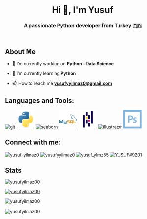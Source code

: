 <h1 align="center">Hi 👋, I'm Yusuf</h1>
<h3 align="center">A passionate Python developer from Turkey 🇹🇷</h3>


<p align="left"> <a href="https://twitter.com/" target="blank"><img src="https://img.shields.io/twitter/follow/?logo=twitter&style=for-the-badge" alt="" /></a> </p>

<h2 align="left">About Me</h2>

- 🔭 I’m currently working on **Python - Data Science**

- 🌱 I’m currently learning **Python**

- 📫 How to reach me **yusufyyilmaz0@gmail.com**

<h2 align="left">Languages and Tools:</h2>
<p align="left"> <a href="https://git-scm.com/" target="_blank" rel="noreferrer"> <img src="https://www.vectorlogo.zone/logos/git-scm/git-scm-icon.svg" alt="git" width="60" height="60"/> </a> <a href="https://www.python.org" target="_blank" rel="noreferrer"> <img src="https://raw.githubusercontent.com/devicons/devicon/master/icons/python/python-original.svg" alt="python" width="60" height="60"/> </a> <a href="https://seaborn.pydata.org/" target="_blank" rel="noreferrer"> <img src="https://seaborn.pydata.org/_images/logo-mark-lightbg.svg" alt="seaborn" width="60" height="60"/> </a> <a href="https://www.mysql.com/" target="_blank" rel="noreferrer"> <img src="https://raw.githubusercontent.com/devicons/devicon/master/icons/mysql/mysql-original-wordmark.svg" alt="mysql" width="60" height="60"/> </a> <a href="https://pandas.pydata.org/" target="_blank" rel="noreferrer"> <img src="https://raw.githubusercontent.com/devicons/devicon/2ae2a900d2f041da66e950e4d48052658d850630/icons/pandas/pandas-original.svg" alt="pandas" width="60" height="60"/> </a> <a href="https://www.adobe.com/in/products/illustrator.html" target="_blank" rel="noreferrer"> <img src="https://www.vectorlogo.zone/logos/adobe_illustrator/adobe_illustrator-icon.svg" alt="illustrator" width="60" height="60"/> </a>  <a href="https://www.photoshop.com/en" target="_blank" rel="noreferrer"> <img src="https://raw.githubusercontent.com/devicons/devicon/master/icons/photoshop/photoshop-line.svg" alt="photoshop" width="60" height="60"/> </a> </p>


<h2 align="left">Connect with me:</h2>
<p align="left">
<a href="https://linkedin.com/in/yusuf-yilmaz0" target="blank"><img align="center" src="https://raw.githubusercontent.com/rahuldkjain/github-profile-readme-generator/master/src/images/icons/Social/linked-in-alt.svg" alt="yusuf-yilmaz0" height="45" width="60" /></a>
<a href="https://www.hackerrank.com/yusufyyilmaz0" target="blank"><img align="center" src="https://raw.githubusercontent.com/rahuldkjain/github-profile-readme-generator/master/src/images/icons/Social/hackerrank.svg" alt="yusufyyilmaz0" height="45" width="60" /></a>
<a href="https://instagram.com/yusuf_ylmz55" target="blank"><img align="center" src="https://raw.githubusercontent.com/rahuldkjain/github-profile-readme-generator/master/src/images/icons/Social/instagram.svg" alt="yusuf_ylmz55" height="45" width="60" /></a>
<a href="https://discord.gg/YUSUF#9201" target="blank"><img align="center" src="https://raw.githubusercontent.com/rahuldkjain/github-profile-readme-generator/master/src/images/icons/Social/discord.svg" alt="YUSUF#9201" height="50" width="70" /></a>
</p>

<h2 align="left">Stats</h2>
<p align="left"> <img src="https://komarev.com/ghpvc/?username=yusufyilmaz00&label=Profile%20views&color=0e75b6&style=flat" alt="yusufyilmaz00" /> </p>

<p align="left"> <a href="https://github.com/ryo-ma/github-profile-trophy"><img src="https://github-profile-trophy.vercel.app/?username=yusufyilmaz00" alt="yusufyilmaz00" /></a> </p>

<p>&nbsp;<img align="left" src="https://github-readme-stats.vercel.app/api?username=yusufyilmaz00&show_icons=true&locale=en" alt="yusufyilmaz00" /></p>

<p><img align="center" src="https://github-readme-stats.vercel.app/api/top-langs?username=yusufyilmaz00&show_icons=true&locale=en&layout=compact" alt="yusufyilmaz00" /></p>



